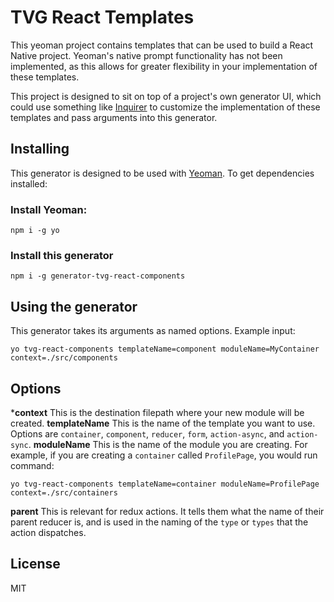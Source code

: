 # TVG React Templates
This yeoman project contains templates that can be used to build a React Native project. Yeoman's native prompt functionality has not been implemented, as this allows for greater flexibility in your implementation of these templates.

This project is designed to sit on top of a project's own generator UI, which could use something like [Inquirer](https://github.com/SBoudrias/Inquirer.js#readme) to customize the implementation of these templates and pass arguments into this generator.

## Installing
This generator is designed to be used with [Yeoman](http://yeoman.io/). To get dependencies installed:
### Install Yeoman:
```
npm i -g yo
```
### Install this generator
```
npm i -g generator-tvg-react-components
```

## Using the generator
This generator takes its arguments as named options. Example input:
```
yo tvg-react-components templateName=component moduleName=MyContainer context=./src/components
```

## Options
***context** This is the destination filepath where your new module will be created.
**templateName** This is the name of the template you want to use. Options are `container`, `component`, `reducer`, `form`, `action-async`, and `action-sync`.
**moduleName** This is the name of the module you are creating. For example, if you are creating a `container` called `ProfilePage`, you would run command:
```
yo tvg-react-components templateName=container moduleName=ProfilePage context=./src/containers
```
**parent** This is relevant for redux actions. It tells them what the name of their parent reducer is, and is used in the naming of the `type` or `types` that the action dispatches.

## License
MIT